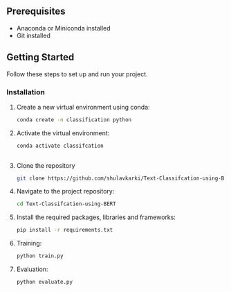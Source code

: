 
## Prerequisites

- Anaconda or Miniconda installed
- Git installed

## Getting Started

Follow these steps to set up and run your project.

### Installation

1. Create a new virtual environment using conda:

   ```bash
   conda create -n classification python

2. Activate the virtual environment:

   ```bash
   conda activate classifcation
  
3. Clone the repository

   ```bash
   git clone https://github.com/shulavkarki/Text-Classifcation-using-BERT

4. Navigate to the project repository:

   ```bash
   cd Text-Classifcation-using-BERT


5. Install the required packages, libraries and frameworks:

    ```bash
    pip install -r requirements.txt

6. Training:

   ```bash
   python train.py

7. Evaluation:

   ```bash
   python evaluate.py
